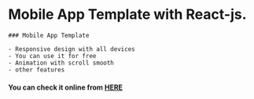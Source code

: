 # Mobile App Template with React-js.
 
    ### Mobile App Template
    
    - Responsive design with all devices 
    - You can use it for free 
    - Animation with scroll smooth
    - other features
    
  #### You can check it online from [HERE](https://mobile-app-template.vercel.app/)
